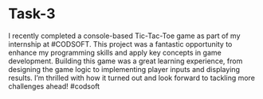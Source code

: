 # Task-3
I recently completed a console-based Tic-Tac-Toe game as part of my internship at #CODSOFT. This project was a fantastic opportunity to enhance my programming skills and apply key concepts in game development.
Building this game was a great learning experience, from designing the game logic to implementing player inputs and displaying results. I’m thrilled with how it turned out and look forward to tackling more challenges ahead!
#codsoft
